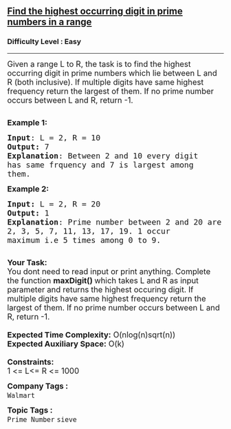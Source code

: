 <h2><a href="https://practice.geeksforgeeks.org/problems/find-the-highest-occurring-digit-in-prime-numbers-in-a-range3634/1?page=1&difficulty[]=0&category[]=Prime%20Number&sortBy=submissions">Find the highest occurring digit in prime numbers in a range</a></h2><h3>Difficulty Level : Easy</h3><hr><div class="problems_problem_content__Xm_eO"><p><span style="font-size:18px">Given a range&nbsp;L&nbsp;to&nbsp;R, the task is to find the highest occurring digit in prime numbers which lie between L and R (both inclusive). If multiple digits have same highest frequency return&nbsp;the largest of them. If no prime number occurs between L and R, return&nbsp;-1.</span><br>
&nbsp;</p>

<p><span style="font-size:18px"><strong>Example 1:</strong></span></p>

<pre><span style="font-size:18px"><strong>Input</strong>: L = 2, R = 10
<strong>Output:</strong>&nbsp;7
<strong>Explanation</strong>: Between 2 and 10 every digit
has same frquency and 7 is largest among
them.</span></pre>

<p><span style="font-size:18px"><span style="font-size:18px"><strong>Example 2:</strong></span></span></p>

<pre><span style="font-size:18px"><strong>Input: </strong>L = 2, R = 20
<strong>Output:&nbsp;</strong>1
<strong>Explanation</strong>: Prime number between 2 and 20 are 
2, 3, 5, 7, 11, 13, 17, 19. 1 occur 
maximum i.e 5 times among 0 to 9.</span></pre>

<p><br>
<span style="font-size:18px"><strong>Your Task:&nbsp;&nbsp;</strong><br>
You dont need to read input or print anything. Complete the function <strong>maxDigit()&nbsp;</strong>which takes L&nbsp;and R&nbsp;as input parameter and returns the highest occuring digit. If multiple digits have same highest frequency return&nbsp;the largest of them. If no prime number occurs between L and R, return&nbsp;-1.<br>
<br>
<strong>Expected Time Complexity:</strong> O(nlog(n)sqrt(n))<br>
<strong>Expected Auxiliary Space:</strong> O(k)<br>
<br>
<strong>Constraints:</strong><br>
1 &lt;= L&lt;= R &lt;= 1000</span></p>
</div><p><span style=font-size:18px><strong>Company Tags : </strong><br><code>Walmart</code>&nbsp;<br><p><span style=font-size:18px><strong>Topic Tags : </strong><br><code>Prime Number</code>&nbsp;<code>sieve</code>&nbsp;